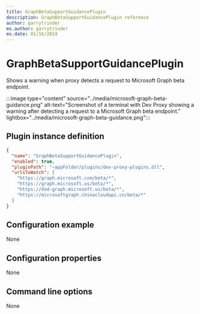 ```yaml
---
title: GraphBetaSupportGuidancePlugin
description: GraphBetaSupportGuidancePlugin reference
author: garrytrinder
ms.author: garrytrinder
ms.date: 01/16/2024
---
```


# GraphBetaSupportGuidancePlugin

Shows a warning when proxy detects a request to Microsoft Graph beta endpoint.

:::image type="content" source="../media/microsoft-graph-beta-guidance.png" alt-text="Screenshot of a terminal with Dev Proxy showing a warning after detecting a request to a Microsoft Graph beta endpoint." lightbox="../media/microsoft-graph-beta-guidance.png":::

## Plugin instance definition

```json
{
  "name": "GraphBetaSupportGuidancePlugin",
  "enabled": true,
  "pluginPath": "~appFolder/plugins/dev-proxy-plugins.dll",
  "urlsToWatch": [
    "https://graph.microsoft.com/beta/*",
    "https://graph.microsoft.us/beta/*",
    "https://dod-graph.microsoft.us/beta/*",
    "https://microsoftgraph.chinacloudapi.cn/beta/*"
  ]
}
```

## Configuration example

None

## Configuration properties

None

## Command line options

None
